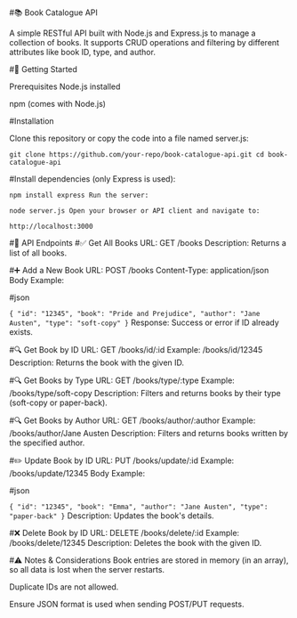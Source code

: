 #📚 Book Catalogue API

A simple RESTful API built with Node.js and Express.js to manage a collection of books. It supports CRUD operations and filtering by different attributes like book ID, type, and author.

#🚀 Getting Started

Prerequisites
Node.js installed

npm (comes with Node.js)

#Installation

Clone this repository or copy the code into a file named server.js:

`git clone https://github.com/your-repo/book-catalogue-api.git
cd book-catalogue-api`

#Install dependencies (only Express is used):

`npm install express
Run the server:`

`node server.js
Open your browser or API client and navigate to:`

`http://localhost:3000`

#📖 API Endpoints
#✅ Get All Books
URL: GET /books
Description: Returns a list of all books.

#➕ Add a New Book
URL: POST /books
Content-Type: application/json
Body Example:

#json

`{
  "id": "12345",
  "book": "Pride and Prejudice",
  "author": "Jane Austen",
  "type": "soft-copy"
}`
Response: Success or error if ID already exists.

#🔍 Get Book by ID
URL: GET /books/id/:id
Example: /books/id/12345
Description: Returns the book with the given ID.

#🔍 Get Books by Type
URL: GET /books/type/:type
Example: /books/type/soft-copy
Description: Filters and returns books by their type (soft-copy or paper-back).

#🔍 Get Books by Author
URL: GET /books/author/:author
Example: /books/author/Jane Austen
Description: Filters and returns books written by the specified author.

#✏️ Update Book by ID
URL: PUT /books/update/:id
Example: /books/update/12345
Body Example:

#json

``{
  "id": "12345",
  "book": "Emma",
  "author": "Jane Austen",
  "type": "paper-back"
}``
Description: Updates the book's details.

#❌ Delete Book by ID
URL: DELETE /books/delete/:id
Example: /books/delete/12345
Description: Deletes the book with the given ID.

#⚠️ Notes & Considerations
Book entries are stored in memory (in an array), so all data is lost when the server restarts.

Duplicate IDs are not allowed.

Ensure JSON format is used when sending POST/PUT requests.

